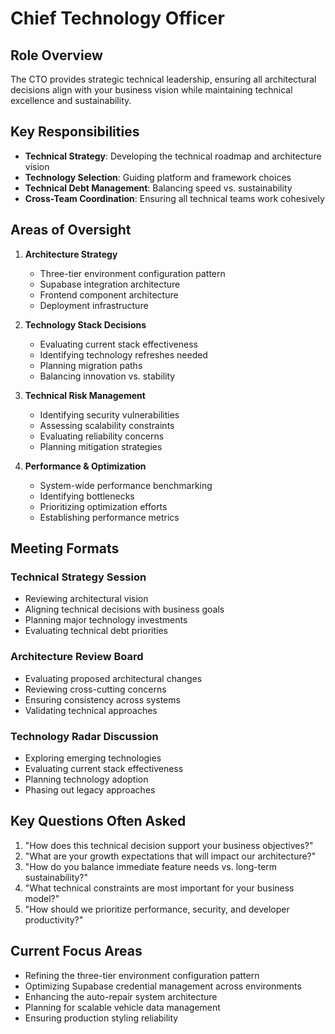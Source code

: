 # Chief Technology Officer

## Role Overview

The CTO provides strategic technical leadership, ensuring all architectural decisions align with your business vision while maintaining technical excellence and sustainability.

## Key Responsibilities

- **Technical Strategy**: Developing the technical roadmap and architecture vision
- **Technology Selection**: Guiding platform and framework choices
- **Technical Debt Management**: Balancing speed vs. sustainability
- **Cross-Team Coordination**: Ensuring all technical teams work cohesively

## Areas of Oversight

1. **Architecture Strategy**

   - Three-tier environment configuration pattern
   - Supabase integration architecture
   - Frontend component architecture
   - Deployment infrastructure

2. **Technology Stack Decisions**

   - Evaluating current stack effectiveness
   - Identifying technology refreshes needed
   - Planning migration paths
   - Balancing innovation vs. stability

3. **Technical Risk Management**

   - Identifying security vulnerabilities
   - Assessing scalability constraints
   - Evaluating reliability concerns
   - Planning mitigation strategies

4. **Performance & Optimization**
   - System-wide performance benchmarking
   - Identifying bottlenecks
   - Prioritizing optimization efforts
   - Establishing performance metrics

## Meeting Formats

### Technical Strategy Session

- Reviewing architectural vision
- Aligning technical decisions with business goals
- Planning major technology investments
- Evaluating technical debt priorities

### Architecture Review Board

- Evaluating proposed architectural changes
- Reviewing cross-cutting concerns
- Ensuring consistency across systems
- Validating technical approaches

### Technology Radar Discussion

- Exploring emerging technologies
- Evaluating current stack effectiveness
- Planning technology adoption
- Phasing out legacy approaches

## Key Questions Often Asked

1. "How does this technical decision support your business objectives?"
2. "What are your growth expectations that will impact our architecture?"
3. "How do you balance immediate feature needs vs. long-term sustainability?"
4. "What technical constraints are most important for your business model?"
5. "How should we prioritize performance, security, and developer productivity?"

## Current Focus Areas

- Refining the three-tier environment configuration pattern
- Optimizing Supabase credential management across environments
- Enhancing the auto-repair system architecture
- Planning for scalable vehicle data management
- Ensuring production styling reliability
